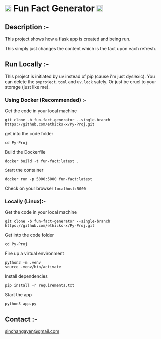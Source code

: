 # <img src="https://i.ibb.co/0Fn1Ysb/pydood.jpg" alt="Python Doodle" width="20" height="20"> Fun Fact Generator <img src="https://i.ibb.co/0Fn1Ysb/pydood.jpg" alt="Python Doodle" width="20" height="20">

## Description :- 

This project shows how a flask app is created and being run. 

This simply just changes the content which is the fact upon each refresh.

## Run Locally :-

This project is initiated by uv instead of pip (cause i'm just dyslexic). You can delete the `pyproject.toml` and `uv.lock` safely. Or just be cruel to your storage (just like me).

### Using Docker (Recommended) :-

Get the code in your local machine
```
git clone -b fun-fact-generator --single-branch https://github.com/ethicks-x/Py-Proj.git

```
get into the code folder

```
cd Py-Proj
```

Build the Dockerfile

```
docker build -t fun-fact:latest .
```

Start the container

```
docker run -p 5000:5000 fun-fact:latest
```

Check on your browser `localhost:5000`

### Locally (Linux):- 

Get the code in your local machine
```
git clone -b fun-fact-generator --single-branch https://github.com/ethicks-x/Py-Proj.git

```

Get into the code folder

```
cd Py-Proj
```

Fire up a virtual environment
```
python3 -m .venv
source .venv/bin/activate
```

Install dependencies
```
pip install -r requirements.txt
```

Start the app
```
python3 app.py
```

## Contact :-
sinchangayen@gmail.com

